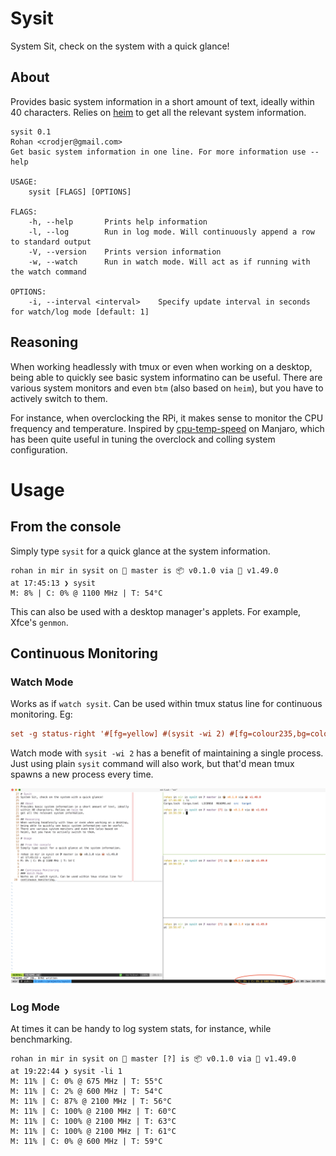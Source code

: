 # Sysit
System Sit, check on the system with a quick glance!

## About
Provides basic system information in a short amount of text, ideally
within 40 characters. Relies on [heim](https://heim-rs.github.io/) to
get all the relevant system information.

```
sysit 0.1
Rohan <crodjer@gmail.com>
Get basic system information in one line. For more information use --help

USAGE:
    sysit [FLAGS] [OPTIONS]

FLAGS:
    -h, --help       Prints help information
    -l, --log        Run in log mode. Will continuously append a row to standard output
    -V, --version    Prints version information
    -w, --watch      Run in watch mode. Will act as if running with the watch command

OPTIONS:
    -i, --interval <interval>    Specify update interval in seconds for watch/log mode [default: 1]

```

## Reasoning
When working headlessly with tmux or even when working on a desktop,
being able to quickly see basic system informatino can be useful.
There are various system monitors and even `btm` (also based on
`heim`), but you have to actively switch to them.

For instance, when overclocking the RPi, it makes sense to monitor the
CPU frequency and temperature. Inspired by [cpu-temp-speed](https://gitlab.manjaro.org/manjaro-arm/packages/community/cpu-temp-speed)
on Manjaro, which has been quite useful in tuning the overclock and
colling system configuration.

# Usage

## From the console
Simply type `sysit` for a quick glance at the system information.
```
rohan in mir in sysit on  master is 📦 v0.1.0 via 🦀 v1.49.0
at 17:45:13 ❯ sysit
M: 8% | C: 0% @ 1100 MHz | T: 54°C
```

This can also be used with a desktop manager's applets. For example,
Xfce's `genmon`.

## Continuous Monitoring
### Watch Mode
Works as if `watch sysit`. Can be used within tmux status line for
continuous monitoring. Eg:
```tmux.conf
set -g status-right '#[fg=yellow] #(sysit -wi 2) #[fg=colour235,bg=colour252,bold] %a %d %b %H:%M:%S #[fg=colour252,bg=colour238,nobold]#[fg=colour245,bg=colour238,bold]'
```
Watch mode with `sysit -wi 2` has a benefit of maintaining a single
process. Just using plain `sysit` command will also work, but that'd
mean tmux spawns a new process every time.

![sysit with tmux](assets/sysit-on-tmux.png?raw=true "sysit with tmux")

### Log Mode
At times it can be handy to log system stats, for instance, while
benchmarking.
```
rohan in mir in sysit on  master [?] is 📦 v0.1.0 via 🦀 v1.49.0
at 19:22:44 ❯ sysit -li 1
M: 11% | C: 0% @ 675 MHz | T: 55°C
M: 11% | C: 2% @ 600 MHz | T: 54°C
M: 11% | C: 87% @ 2100 MHz | T: 56°C
M: 11% | C: 100% @ 2100 MHz | T: 60°C
M: 11% | C: 100% @ 2100 MHz | T: 63°C
M: 11% | C: 100% @ 2100 MHz | T: 61°C
M: 11% | C: 0% @ 600 MHz | T: 59°C
```

